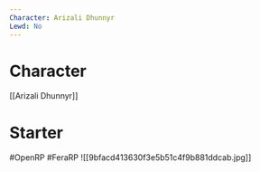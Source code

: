 ```yaml
---
Character: Arizali Dhunnyr
Lewd: No
---
```

# Character
[[Arizali Dhunnyr]]

# Starter


#OpenRP #FeraRP
![[9bfacd413630f3e5b51c4f9b881ddcab.jpg]]